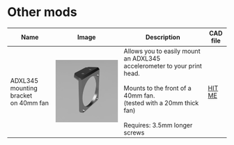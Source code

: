 # Other mods


| Name                                     | Image                                                 | Description                                                                                                                                                                                   | CAD file                                                                                                  |
|------------------------------------------|-------------------------------------------------------|-----------------------------------------------------------------------------------------------------------------------------------------------------------------------------------------------|-----------------------------------------------------------------------------------------------------------|
| ADXL345 mounting bracket<br/>on 40mm fan | ![](../images/ADXL345_40mm_Fan_Mount.png ':size=70%') | Allows you to easily mount an ADXL345 accelerometer to your print head.<br/><br/>Mounts to the front of a 40mm fan.<br/>(tested with a 20mm thick fan)<br/><br/>Requires: 3.5mm longer screws | [HIT ME](https://raw.githubusercontent.com/MarvinBeym/HevORT-Mods/master/cad/ADXL345_40mm_Fan_Mount.step) |